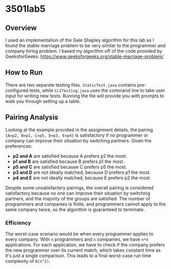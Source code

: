 # 3501lab5

## Overview

I used an implementation of the Gale Shapley algorithm for this lab as I found the stable marriage problem to be very similar to the programmer and company hiring problem. I based my algorithm off of the code provided by GeeksforGeeks: <https://www.geeksforgeeks.org/stable-marriage-problem/>

## How to Run

There are two separate testing files. `StaticTest.java` contains pre-configured tests, while `CLITesting.java` uses the command line to take user input for writing new tests. Running the file will provide you with prompts to walk you through setting up a table.

## Pairing Analysis

Looking at the example provided in the assignment details, the pairing `{A=p2, B=p1, C=p5, D=p3, E=p4}` is satisfactory if no programmer or company can improve their situation by switching partners. Given the preferences:

- **p2 and A** are satisfied because A prefers p2 the most.
- **p1 and B** are satisfied because B prefers p1 the most.
- **p5 and C** are satisfied because C prefers p5 the most.
- **p3 and D** are not ideally matched, because D prefers p1 the most.
- **p4 and E** are not ideally matched, because E prefers p2 the most.

Despite some unsatisfactory pairings, the overall pairing is considered satisfactory because no one can improve their situation by switching partners, and the majority of the groups are satisfied. The number of programmers and companies is finite, and programmers cannot apply to the same company twice, so the algorithm is guaranteed to terminate.

### Efficiency

The worst-case scenario would be when every programmer applies to every company. With `n` programmers and `n` companies, we have `n*n` applications. For each application, we have to check if the company prefers the new programmer over its current match, which takes constant time as it's just a single comparison. This leads to a final worst-case run time complexity of `O(n^2)`.
